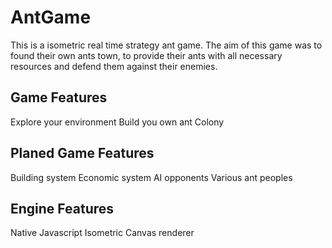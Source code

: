 # AntGame
This is a isometric real time strategy ant game. The aim of this game was to found their own ants town, to provide their ants with all necessary resources and defend them against their enemies.

## Game Features
Explore your environment
Build you own ant Colony

## Planed Game Features
Building system
Economic system
AI opponents
Various ant peoples

## Engine Features
Native Javascript
Isometric Canvas renderer

